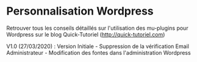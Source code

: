 Personnalisation Wordpress
============================

Retrouver tous les conseils détaillés sur l'utilisation des mu-plugins pour Wordpress sur le blog Quick-Tutoriel (http://quick-tutoriel.com)

V1.0 (27/03/2020) : Version Initiale 
						- Suppression de la vérification Email Administrateur 
						- Modification des fontes dans l'administration Wordpress
